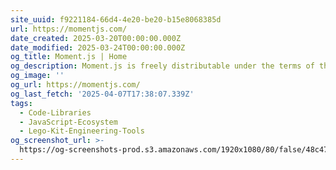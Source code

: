 ```yaml
---
site_uuid: f9221184-66d4-4e20-be20-b15e8068385d
url: https://momentjs.com/
date_created: 2025-03-20T00:00:00.000Z
date_modified: 2025-03-24T00:00:00.000Z
og_title: Moment.js | Home
og_description: Moment.js is freely distributable under the terms of the MIT license.
og_image: ''
og_url: https://momentjs.com/
og_last_fetch: '2025-04-07T17:38:07.339Z'
tags:
  - Code-Libraries
  - JavaScript-Ecosystem
  - Lego-Kit-Engineering-Tools
og_screenshot_url: >-
  https://og-screenshots-prod.s3.amazonaws.com/1920x1080/80/false/48c47ca608dea1ae32e244399bd6f2c8c8b956b3daab54cfab07f742d80fbd12.jpeg
---
```


